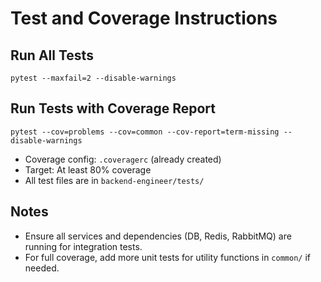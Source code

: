# Test and Coverage Instructions

## Run All Tests

```
pytest --maxfail=2 --disable-warnings
```

## Run Tests with Coverage Report

```
pytest --cov=problems --cov=common --cov-report=term-missing --disable-warnings
```

- Coverage config: `.coveragerc` (already created)
- Target: At least 80% coverage
- All test files are in `backend-engineer/tests/`

## Notes
- Ensure all services and dependencies (DB, Redis, RabbitMQ) are running for integration tests.
- For full coverage, add more unit tests for utility functions in `common/` if needed.
